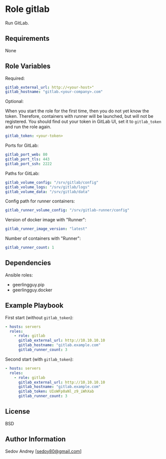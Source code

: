 Role gitlab
===========

Run GitLab.

Requirements
------------

None

Role Variables
--------------

Required:

```yaml
gitlab_external_url: http://<your-host>"
gitlab_hostname: "gitlab.<your-company>.com"
```

Optional:

When you start the role for the first time, then you do not yet know the token.
Therefore, containers with runner will be launched, but will not be registered.
You should find out your token in GitLab UI, set it to `gitlab_token` and run
the role again.

```yaml
gitlab_token: <your-token>
```

Ports for GitLab:

```yaml
gitlab_port_web: 80
gitlab_port_tls: 443
gitlab_port_ssh: 2222
```

Paths for GitLab:

```yaml
gitlab_volume_config: "/srv/gitlab/config"
gitlab_volume_logs: "/srv/gitlab/logs"
gitlab_volume_data: "/srv/gitlab/data"
```

Config path for runner containers:

```yaml
gitlab_runner_volume_config: "/srv/gitlab-runner/config"
```

Version of docker image with "Runner":

```yaml
gitlab_runner_image_version: "latest"
```

Number of containers with "Runner":

```yaml
gitlab_runner_count: 1
```

Dependencies
------------

Ansible roles:

* geerlingguy.pip
* geerlingguy.docker

Example Playbook
----------------

First start (without `gitlab_token`):

```yaml
- hosts: servers
  roles:
    - role: gitlab
      gitlab_external_url: http://10.10.10.10
      gitlab_hostname: "gitlab.example.com"
      gitlab_runner_count: 3
```

Second start (with `gitlab_token`):

```yaml
- hosts: servers
  roles:
    - role: gitlab
      gitlab_external_url: http://10.10.10.10
      gitlab_hostname: "gitlab.example.com"
      gitlab_token: UIoWFp0aNl_z9_iWhXab
      gitlab_runner_count: 3
```

License
-------

BSD

Author Information
------------------

Sedov Andrey [sedoy80@gmail.com]
